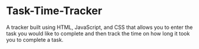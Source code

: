 # Task-Time-Tracker
A tracker built using HTML, JavaScript, and CSS that allows you to enter the task you would like to complete and then track the time on how long it took you to complete a task.
